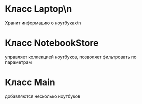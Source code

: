 # Класс Laptop\n
Хранит информацию о ноутбуках\n
# Класс NotebookStore
управляет коллекцией ноутбуков, позволяет фильтровать по параметрам
# Класс Main
добавляются несколько ноутбуков
 
 
